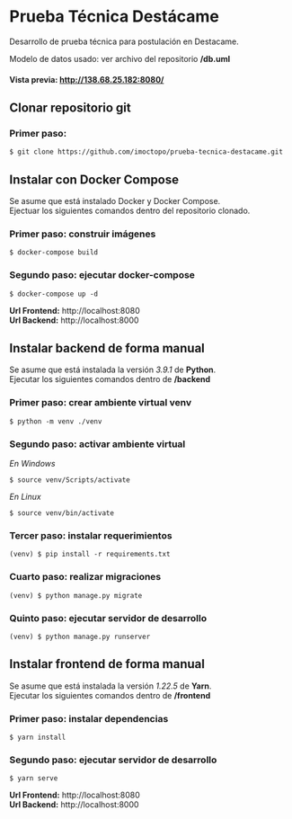 # Prueba Técnica Destácame
Desarrollo de prueba técnica para postulación en Destacame.

Modelo de datos usado: ver archivo del repositorio **/db.uml**

#### Vista previa: http://138.68.25.182:8080/

## Clonar repositorio git
### Primer paso:
```
$ git clone https://github.com/imoctopo/prueba-tecnica-destacame.git
```
## Instalar con Docker Compose 
Se asume que está instalado Docker y Docker Compose. \
Ejectuar los siguientes comandos dentro del repositorio clonado.

### Primer paso: construir imágenes
```
$ docker-compose build
```
### Segundo paso: ejecutar docker-compose
```
$ docker-compose up -d
```
**Url Frontend:** http://localhost:8080 \
**Url Backend:** http://localhost:8000

## Instalar backend de forma manual
Se asume que está instalada la versión *3.9.1* de **Python**. \
Ejecutar los siguientes comandos dentro de **/backend**

### Primer paso: crear ambiente virtual venv
```
$ python -m venv ./venv
```
### Segundo paso: activar ambiente virtual

_En Windows_
```
$ source venv/Scripts/activate
```
_En Linux_
```
$ source venv/bin/activate
```

### Tercer paso: instalar requerimientos
```
(venv) $ pip install -r requirements.txt
```

### Cuarto paso: realizar migraciones
```
(venv) $ python manage.py migrate
```

### Quinto paso: ejecutar servidor de desarrollo
```
(venv) $ python manage.py runserver
```

## Instalar frontend de forma manual
Se asume que está instalada la versión *1.22.5* de **Yarn**. \
Ejecutar los siguientes comandos dentro de **/frontend**

### Primer paso: instalar dependencias
```
$ yarn install
```

### Segundo paso: ejecutar servidor de desarrollo
```
$ yarn serve
```

**Url Frontend:** http://localhost:8080 \
**Url Backend:** http://localhost:8000